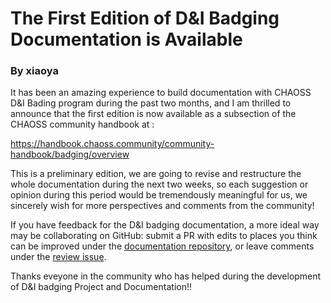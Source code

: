 # The First Edition of D&I Badging Documentation is Available
### By xiaoya
It has been an amazing experience to build documentation with CHAOSS D&I Bading program during the past two months, and I am thrilled to announce that the first edition is now available as a subsection of the CHAOSS community handbook at :

https://handbook.chaoss.community/community-handbook/badging/overview

This is a preliminary edition, we are going to revise and restructure the whole documentation during the next two weeks, so each suggestion or opinion during this period would be tremendously meaningful for us, we sincerely wish for more perspectives and comments from the community! 

If you have feedback for the D&I badging documentation, a more ideal way may be collaborating on GitHub: submit a PR with edits to places you think can be improved under the [documentation repository](https://github.com/chaoss/community-handbook), or leave comments under the [review issue](https://github.com/chaoss/community-handbook/issues/5).

Thanks eveyone in the community who has helped during the development of D&I badging Project and Documentation!!


